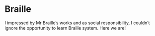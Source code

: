 # Braille
I impressed by Mr Braille’s works and as social responsibility, I couldn’t ignore the opportunity to learn Braille system. Here we are!
